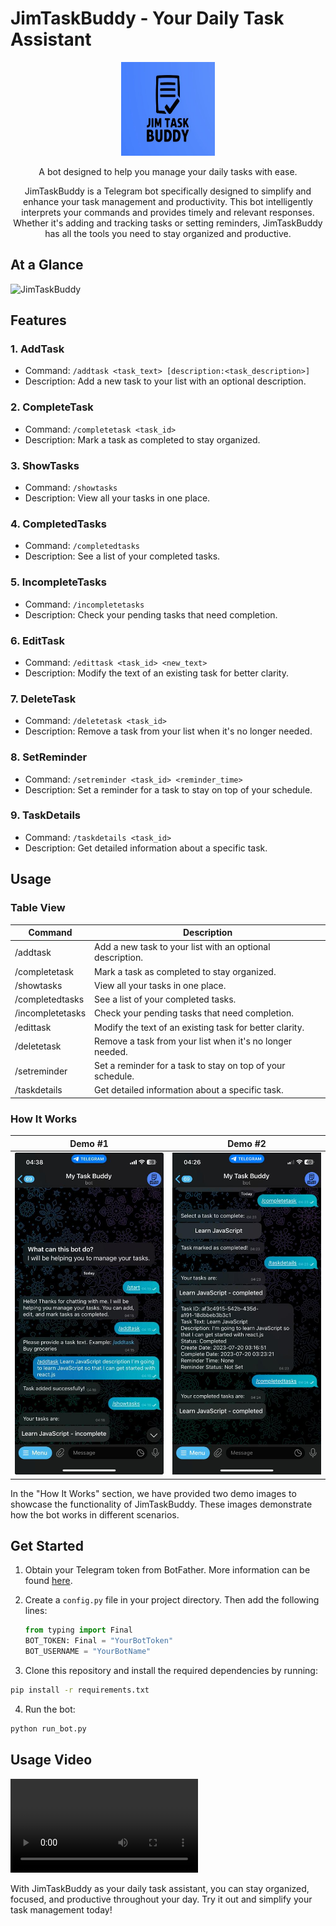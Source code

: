 # JimTaskBuddy - Your Daily Task Assistant

<p align="center" style="border-radius: 20px;">
  <img src="images/JimTaskBuddyLogo.jpg" alt="JimTaskBuddy Logo" width="150" height="150">
</p>
<p align="center">
A bot designed to help you manage your daily tasks with ease.
</p>

<p align="center">
JimTaskBuddy is a Telegram bot specifically designed to simplify and enhance your task management and productivity.
This bot intelligently interprets your commands and provides timely and relevant responses. Whether it's adding and 
tracking tasks or setting reminders, JimTaskBuddy has all the tools you need to stay organized and productive.
</p>

## At a Glance

![JimTaskBuddy]([/images/jimtaskbuddy.png](https://github.com/MichaelOgunjimi/JimTaskBuddyBot/assets/115373619/842e8096-6788-4b7b-a102-64382f02db8d))

## Features

### 1. AddTask

- Command: `/addtask <task_text> [description:<task_description>]`
- Description: Add a new task to your list with an optional description.

### 2. CompleteTask

- Command: `/completetask <task_id>`
- Description: Mark a task as completed to stay organized.

### 3. ShowTasks

- Command: `/showtasks`
- Description: View all your tasks in one place.

### 4. CompletedTasks

- Command: `/completedtasks`
- Description: See a list of your completed tasks.

### 5. IncompleteTasks

- Command: `/incompletetasks`
- Description: Check your pending tasks that need completion.

### 6. EditTask

- Command: `/edittask <task_id> <new_text>`
- Description: Modify the text of an existing task for better clarity.

### 7. DeleteTask

- Command: `/deletetask <task_id>`
- Description: Remove a task from your list when it's no longer needed.

### 8. SetReminder

- Command: `/setreminder <task_id> <reminder_time>`
- Description: Set a reminder for a task to stay on top of your schedule.

### 9. TaskDetails

- Command: `/taskdetails <task_id>`
- Description: Get detailed information about a specific task.

## Usage

### Table View

| Command          | Description                                                |
|------------------|------------------------------------------------------------|
| /addtask         | Add a new task to your list with an optional description.  |
| /completetask    | Mark a task as completed to stay organized.                |
| /showtasks       | View all your tasks in one place.                          |
| /completedtasks  | See a list of your completed tasks.                        |
| /incompletetasks | Check your pending tasks that need completion.             |
| /edittask        | Modify the text of an existing task for better clarity.    |
| /deletetask      | Remove a task from your list when it's no longer needed.   |
| /setreminder     | Set a reminder for a task to stay on top of your schedule. |
| /taskdetails     | Get detailed information about a specific task.            |

### How It Works

|                 Demo #1                 |                 Demo #2                 |
|:---------------------------------------:|:---------------------------------------:|
| ![JimTaskBuddy Demo](/images/demo1.jpg) | ![JimTaskBuddy Demo](/images/demo2.jpg) |

In the "How It Works" section, we have provided two demo images to showcase the functionality of JimTaskBuddy. These
images demonstrate how the bot works in different scenarios.

## Get Started

1. Obtain your Telegram token from BotFather. More information can be found [here](https://core.telegram.org/bots).

2. Create a `config.py` file in your project directory. Then add the following lines:

   ```python
   from typing import Final
   BOT_TOKEN: Final = "YourBotToken"
   BOT_USERNAME = "YourBotName"

3. Clone this repository and install the required dependencies by running:

```sh
pip install -r requirements.txt
```

4. Run the bot:

```sh
python run_bot.py
```

## Usage Video

![JimTaskBuddy](/images/dummyvideo.mp4)

With JimTaskBuddy as your daily task assistant, you can stay organized, focused, and productive throughout your day. Try
it out and simplify your task management today!
